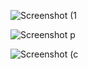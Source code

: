 
![Screenshot (1](https://github.com/user-attachments/assets/334a240b-65c3-4957-bf3b-04f31f076f38)


![Screenshot p](https://github.com/user-attachments/assets/1e9963e5-c2eb-4c98-bec7-f47d6136a711)


![Screenshot (c](https://github.com/user-attachments/assets/39d5ce31-a50f-4fed-aaa3-39756c62e1c0)
